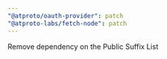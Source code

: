 ```yaml
---
"@atproto/oauth-provider": patch
"@atproto-labs/fetch-node": patch
---
```


Remove dependency on the Public Suffix List
